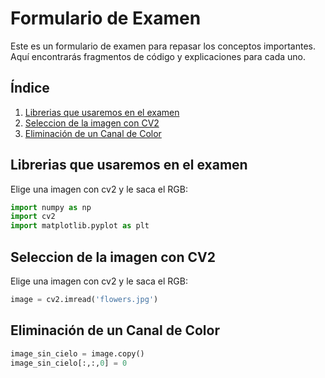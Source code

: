 # Formulario de Examen

Este es un formulario de examen para repasar los conceptos importantes. Aquí encontrarás fragmentos de código y explicaciones para cada uno.

## Índice

1. [Librerias que usaremos en el examen](#librerias-que-usaremos-en-el-examen)
2. [Seleccion de la imagen con CV2](#seleccion-de-la-imagen-con-cv2)
3. [Eliminación de un Canal de Color](#eliminación-de-un-canal-de-color)

## Librerias que usaremos en el examen

Elige una imagen con cv2 y le saca el RGB:

```python
import numpy as np
import cv2
import matplotlib.pyplot as plt
```

## Seleccion de la imagen con CV2

Elige una imagen con cv2 y le saca el RGB:

```python
image = cv2.imread('flowers.jpg')
```

## Eliminación de un Canal de Color

```python
image_sin_cielo = image.copy()
image_sin_cielo[:,:,0] = 0
```

